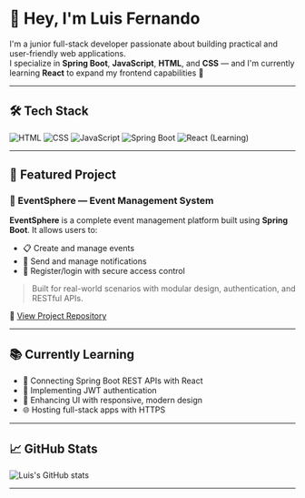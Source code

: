 # 👋 Hey, I'm Luis Fernando

I'm a junior full-stack developer passionate about building practical and user-friendly web applications.  
I specialize in **Spring Boot**, **JavaScript**, **HTML**, and **CSS** — and I'm currently learning **React** to expand my frontend capabilities 🚀

---

## 🛠 Tech Stack

![HTML](https://img.shields.io/badge/HTML5-E34F26?style=for-the-badge&logo=html5&logoColor=white)
![CSS](https://img.shields.io/badge/CSS3-1572B6?style=for-the-badge&logo=css3&logoColor=white)
![JavaScript](https://img.shields.io/badge/JavaScript-F7DF1E?style=for-the-badge&logo=javascript&logoColor=black)
![Spring Boot](https://img.shields.io/badge/SpringBoot-6DB33F?style=for-the-badge&logo=spring-boot&logoColor=white)
![React (Learning)](https://img.shields.io/badge/React-Learning-blue?style=for-the-badge&logo=react)

---
## 💼 Featured Project

### 🎉 EventSphere — Event Management System

**EventSphere** is a complete event management platform built using **Spring Boot**. It allows users to:

- 📋 Create and manage events
- 📨 Send and manage notifications
- 🔐 Register/login with secure access control

> Built for real-world scenarios with modular design, authentication, and RESTful APIs.

🔗 [View Project Repository]([https://github.com/YOUR_USERNAME/EventSphere](https://github.com/LuisFernandoPodiotan/EventSphere_School_Project))


---
## 📚 Currently Learning

- 🔄 Connecting Spring Boot REST APIs with React
- 🔐 Implementing JWT authentication
- 🎨 Enhancing UI with responsive, modern design
- 🌐 Hosting full-stack apps with HTTPS

---

## 📈 GitHub Stats

![Luis's GitHub stats](https://github-readme-stats.vercel.app/api?username=LuisFernandoPodiotan&show_icons=true&theme=tokyonight)

---
